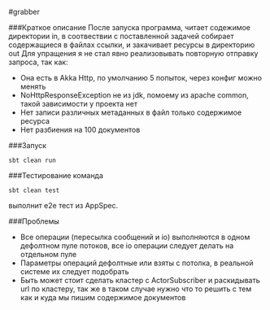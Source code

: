 #grabber

###Краткое описание 
После запуска программа, читает содежимое директории in, в соотвествии с поставленной задачей собирает содержащиеся в файлах ссылки, и закачивает ресурсы в директорию out
Для упращения я не стал явно реализовывать повторную отправку запроса, так как:

- Она есть в Akka Http, по умолчанию 5 попыток, через конфиг можно менять
- NoHttpResponseException не из jdk, помоему из apache common, такой зависимости у проекта нет
- Нет записи различных метаданных в файл только содержимое ресурса
- Нет разбиения на 100 документов
 
###Запуск
```
sbt clean run
```

###Тестирование
команда
```
sbt clean test
```
выполнит e2e тест из AppSpec. 

###Проблемы

- Все операции (пересылка сообщений и io) выполняются в одном дефолтном пуле потоков, все io операции следует делать на отдельном пуле
- Параметры операций дефолтные или взяты с потолка, в реальной системе их следует подобрать
- Быть может стоит сделать кластер с ActorSubscriber и раскидывать url по кластеру, так же в таком случае нужно что то решить с тем как и куда мы пишим содержимое документов 